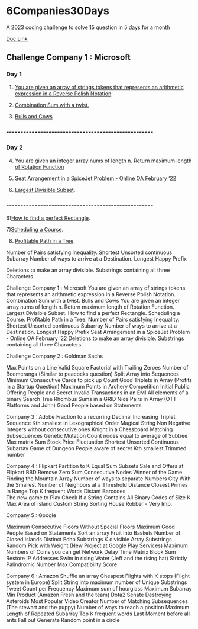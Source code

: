 # 6Companies30Days
A 2023 coding challenge to solve 15 question in 5 days for a month

[Doc Link](https://docs.google.com/document/d/1jkVKWPcOAE2Xjt7GFLV-M8N50HygZpWcO26REFa7dZM/edit)

## Challenge Company 1 : Microsoft

### Day 1
1) [You are given an array of strings tokens that represents an arithmetic expression in a Reverse Polish Notation](https://leetcode.com/problems/evaluate-reverse-polish-notation/).

2) [Combination Sum with a twist.](https://leetcode.com/problems/combination-sum-iii/description/)

3) [Bulls and Cows](https://leetcode.com/problems/bulls-and-cows/)

### ----------------------------------------------------

### Day 2

4) [You are given an integer array nums of length n. Return maximum length of Rotation Function](https://leetcode.com/problems/rotate-function/)

5) [Seat Arrangement in a SpiceJet Problem - Online OA February ‘22](https://leetcode.com/problems/airplane-seat-assignment-probability/description/)

6) [Largest Divisible Subset](https://leetcode.com/problems/largest-divisible-subset/).

### ----------------------------------------------------

6)[How to find a perfect Rectangle](https://leetcode.com/problems/perfect-rectangle/).

7)[Scheduling a Course](https://leetcode.com/problems/course-schedule/).

8) [Profitable Path in a Tree](https://leetcode.com/problems/most-profitable-path-in-a-tree/).

Number of Pairs satisfying Inequality.
Shortest Unsorted continuous Subarray
Number of ways to arrive at a Destination.
Longest Happy Prefix

Deletions to make an array divisible.
Substrings containing all three Characters





Challenge Company 1 : Microsoft 
You are given an array of strings tokens that represents an arithmetic expression in a Reverse Polish Notation.
Combination Sum with a twist.
Bulls and Cows
You are given an integer array nums of length n. Return maximum length of Rotation Function.
Largest Divisible Subset.
How to find a perfect Rectangle.
Scheduling a Course.
Profitable Path in a Tree.
Number of Pairs satisfying Inequality.
Shortest Unsorted continuous Subarray
Number of ways to arrive at a Destination.
Longest Happy Prefix
Seat Arrangement in a SpiceJet Problem - Online OA February ‘22
Deletions to make an array divisible.
Substrings containing all three Characters

Challenge Company 2 : Goldman Sachs

Max Points on a Line
Valid Square
Factorial with Trailing Zeroes
Number of Boomerangs (Similar to peacocks question)
Split Array into Sequences
Minimum Consecutive Cards to pick up
Count Good Triplets in Array (Profits in a Startup Question)
Maximum Points in Archery Competition
Initial Public Offering
People and Secret
Invalid Transactions in an EMI
All elements of a binary Search Tree
Rhombus Sums in a GRID
Nice Pairs in Array (OTT Platforms and John)
Good People based on Statements

Company 3 : Adobe
Fraction to a recurring Decimal
Increasing Triplet Sequence
Kth smallest in Lexographical Order
Magical String
Non Negative Integers without consecutive ones
Knight in a Chessboard
Matching Subsequences
Genetic Mutation
Count  nodes equal to average of Subtree
Max matrix Sum
Stock Price Fluctuation
Shortest Unsorted Continuous Subarray
Game of Dungeon
People aware of secret
Kth smallest Trimmed number


Company 4 : Flipkart
Partition to K Equal Sum Subsets
Sale and Offers at Flipkart BBD
Remove Zero Sum Consecutive Nodes
Winner of the Game
Finding the Mountain Array
Number of ways to separate Numbers
City With the Smallest Number of Neighbors at a Threshold Distance
Closest Primes in Range
Top K frequent Words
Distant Barcodes\
The new game to Play
Check If a String Contains All Binary Codes of Size K
Max Area of Island
Custom String Sorting
House Robber - Very Imp.

Company 5 : Google

Maximum Consecutive Floors Without Special Floors
Maximum Good People Based on Statements
Sort an array 
Fruit into Baskets
Number of Closed Islands
Distinct Echo Substrings
K divisible Array Substrings
Random Pick with Weight (New Project at Google Play Services)
Maximum Numbers of Coins you can get
Network Delay Time
Matrix Block Sum
Restore IP Addresses
Swim in rising Water (Jeff and the rising hat)
Strictly Palindromic Number
Max Compatibility Score

Company 6 : Amazon 
Shuffle an array
Cheapest Flights with K stops (Flight system in Europe)
Split String into maximum number of Unique Substrings
Tweet Count per Frequency
Maximum sum of hourglass
Maximum Subarray Min Product (Amazon Fresh and the team)
Dota2 Senate
Destroying Asteroids
Most Popular Video Creator
Number of Matching Subsequences (The stewart and the puppy)
Number of ways to reach a position
Maximum Length of Repeated Subarray
Top K frequent words
Last Moment before all ants Fall out
Generate Random point in a circle
